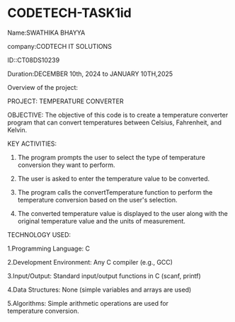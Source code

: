 # CODETECH-TASK1id
Name:SWATHIKA BHAYYA

company:CODTECH IT SOLUTIONS

ID::CT08DS10239

Duration:DECEMBER 10th, 2024 to JANUARY 10TH,2025

Overview of the project:

PROJECT: TEMPERATURE CONVERTER

OBJECTIVE:
      The objective of this code is to create a temperature converter program that can convert temperatures between Celsius, Fahrenheit, and Kelvin.
      
KEY ACTIVITIES:

 1. The program prompts the user to select the type of temperature conversion they want to perform.
      
 2. The user is asked to enter the temperature value to be converted.
      
 3. The program calls the convertTemperature function to perform the temperature conversion based on the user's selection.
      
 4. The converted temperature value is displayed to the user along with the original temperature value and the units of measurement.

TECHNOLOGY USED:

1.Programming Language: C

2.Development Environment: Any C compiler (e.g., GCC)
     
3.Input/Output: Standard input/output functions in C (scanf, printf)
     
4.Data Structures: None (simple variables and arrays are used)
     
5.Algorithms: Simple arithmetic operations are used for temperature conversion.
